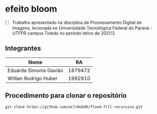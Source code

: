 # efeito bloom

 - [ ] Trabalho apresentado na disciplina de Processamento Digital de Imagens, lecionada no Universidade Tecnológica Federal do Paraná - UTFPR campus Toledo no período letivo de 2021/2.
 ## Integrantes
 
|Nome| RA |
|--|--|
| Eduarda Simonis Gavião | 1879472 |
|Willian Rodrigo Huber | 1992910|


 ## Procedimento para clonar o repositório
    git clone https://github.com/willHub99/flood-fill-recursivo.git
